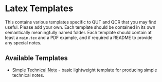 # Latex Templates

This contains various templates specific to QUT and QCR that you may find useful. Please add your own. Each template should be contained in its own semantically meaningfully named folder. Each template should contain at least a `main.tex` and a PDF example, and if required a README to provide any special notes.

## Available Templates

- [Simple Technical Note](/simple_technical_note/) - basic lightweight template for producing simple technical notes.
